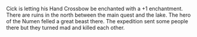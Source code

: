 Cick is letting his Hand Crossbow be enchanted with a +1 enchantment.
There are ruins in the north between the main quest and the lake. The hero of the Numen felled a great beast there. The expedition sent some people there but they turned mad and killed each other.
